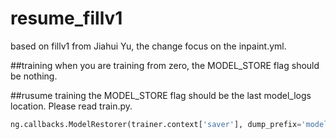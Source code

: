# resume_fillv1
based on fillv1 from Jiahui Yu, the change focus on the inpaint.yml.

##training
when you are training from zero, the MODEL_STORE flag should be nothing.

##rusume training
the MODEL_STORE flag should be the last model_logs location. Please read train.py.
```python
ng.callbacks.ModelRestorer(trainer.context['saver'], dump_prefix='model_logs/'+config.MODEL_RESTORE+'/snap', optimistic=True),
```

 
